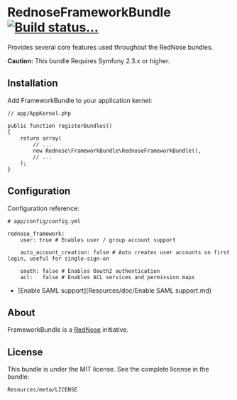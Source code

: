 RednoseFrameworkBundle [![Build status...](https://secure.travis-ci.org/rednose-public/RednoseFrameworkBundleBundle.png?branch=master)](http://travis-ci.org/rednose-public/RednoseFrameworkBundleBundle)
======================

Provides several core features used throughout the RedNose bundles.

**Caution:** This bundle Requires Symfony 2.3.x or higher.

Installation
------------
Add FrameworkBundle to your application kernel:

    // app/AppKernel.php

    public function registerBundles()
    {
        return array(
            // ...
            new Rednose\FrameworkBundle\RednoseFrameworkBundle(),
            // ...
        );
    }

Configuration
-------------
Configuration reference:

    # app/config/config.yml

    rednose_framework:
    	user: true # Enables user / group account support

		auto_account_creation: false # Auto creates user accounts on first login, useful for single-sign-on

        oauth: false # Enables Oauth2 authentication
        acl:   false # Enables ACL services and permission maps

* [Enable SAML support](Resources/doc/Enable SAML support.md)

About
-----

FrameworkBundle is a [RedNose](http://www.rednose.nl) initiative.

License
-------

This bundle is under the MIT license. See the complete license in the bundle:

    Resources/meta/LICENSE
